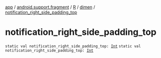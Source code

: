 [app](../../../index.md) / [android.support.fragment](../../index.md) / [R](../index.md) / [dimen](index.md) / [notification_right_side_padding_top](./notification_right_side_padding_top.md)

# notification_right_side_padding_top

`static val notification_right_side_padding_top: `[`Int`](https://kotlinlang.org/api/latest/jvm/stdlib/kotlin/-int/index.html)
`static val notification_right_side_padding_top: `[`Int`](https://kotlinlang.org/api/latest/jvm/stdlib/kotlin/-int/index.html)